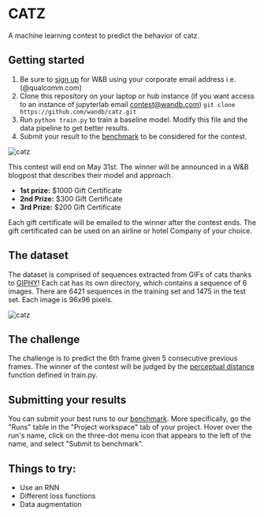 # CATZ

A machine learning contest to predict the behavior of catz.  

## Getting started

1. Be sure to [sign up](https://app.wandb.ai/login?signup=true) for W&B using your corporate email address i.e. (@qualcomm.com)
2. Clone this repository on your laptop or hub instance (if you want access to an instance of jupyterlab email contest@wandb.com) `git clone https://github.com/wandb/catz.git`
3. Run `python train.py` to train a baseline model. Modify this file and the data pipeline to get better results.
4. Submit your result to the [benchmark](https://app.wandb.ai/wandb/catz/benchmark) to be considered for the contest.

![catz](https://www.americanhumane.org/app/uploads/2016/08/animals-cats-cute-45170-min-1024x569.jpg)

This contest will end on May 31st.  The winner will be announced in a W&B blogpost that describes their model and approach.

* **1st prize:** $1000 Gift Certificate
* **2nd Prize:** $300 Gift Certificate
* **3rd Prize:** $200 Gift Certificate

Each gift certificate will be emailed to the winner after the contest ends.  The gift certificated can be used on an airline or hotel Company of your choice.

## The dataset

The dataset is comprised of sequences extracted from GIFs of cats thanks to [GIPHY](https://giphy.com)! Each cat has its own directory, which contains a sequence of 6 images. There are 6421 sequences in the training set and 1475 in the test set. Each image is 96x96 pixels.

![catz](https://storage.googleapis.com/wandb/catz.jpg)

## The challenge

The challenge is to predict the 6th frame given 5 consecutive previous frames. The winner of the contest will be judged by the [perceptual distance](https://www.compuphase.com/cmetric.htm) function defined in train.py.

## Submitting your results

You can submit your best runs to our [benchmark](https://app.wandb.ai/wandb/catz/benchmark). More specifically, go the "Runs" table in the "Project workspace" tab of your project.
Hover over the run's name, click on the three-dot menu icon that appears to the left of the name, and select "Submit to benchmark".

## Things to try:

- Use an RNN
- Different loss functions
- Data augmentation
